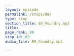 ```yaml
---
layout: episode
permalink: /stops/89/
type: stop
section_title: 89_Foundry.mp3
title: 
page_rank: 89
stop_id: 89
audio_file: 89_Foundry.mp3

---
```

